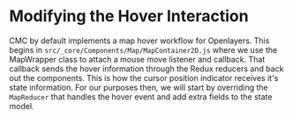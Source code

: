 # Modifying the Hover Interaction

CMC by default implements a map hover workflow for Openlayers. This begins in `src/_core/Components/Map/MapContainer2D.js` where we use the MapWrapper class to attach a mouse move listener and callback. That callback sends the hover information through the Redux reducers and back out the components. This is how the cursor position indicator receives it's state information. For our purposes then, we will start by overriding the `MapReducer` that handles the hover event and add extra fields to the state model.